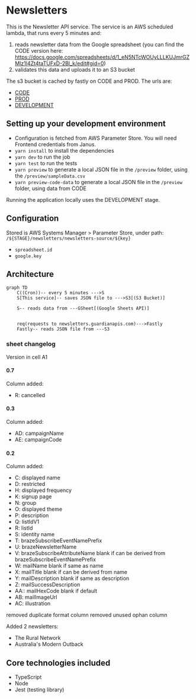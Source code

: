 # Newsletters

This is the Newsletter API service. The service is an AWS scheduled lambda, that runs every 5 minutes and:
1. reads newsletter data from the Google spreadsheet (you can find the CODE version here: https://docs.google.com/spreadsheets/d/1_eN5NTcWOUyLLLKUJmrGZMlz1l4Zt4taTUFxD-2Bl_k/edit#gid=0)
2. validates this data and uploads it to an S3 bucket

The s3 bucket is cached by fastly on CODE and PROD. The urls are:

* [CODE](https://newsletters.code.dev-guardianapis.com/newsletters)
* [PROD](https://newsletters.guardianapis.com/newsletters)
* [DEVELOPMENT](https://aws-frontend-newsletters-source.s3.eu-west-1.amazonaws.com/DEVELOPMENT/newsletters)

## Setting up your development environment

* Configuration is fetched from AWS Parameter Store. You will need Frontend credentials from Janus.
* `yarn install` to install the dependencies
* `yarn dev` to run the job
* `yarn test` to run the tests
* `yarn preview` to generate a local JSON file in the `/preview` folder, using the `/preview/sampleData.csv`
* `yarn preview-code-data` to generate a local JSON file in the `/preview` folder, using data from CODE

Running the application locally uses the DEVELOPMENT stage.

## Configuration

Stored is AWS Systems Manager > Parameter Store, under path: `/${STAGE}/newsletters/newsletters-source/${key}`

* `spreadsheet.id`
* `google.key`

## Architecture

```mermaid
graph TD
    C((Cron))-- every 5 minutes --->S
    S[This service]-- saves JSON file to --->S3[(S3 Bucket)]

    S-- reads data from ---GSheet[(Google Sheets API)]


    req(requests to newsletters.guardianapis.com)--->Fastly
    Fastly-- reads JSON file from ---S3
```

### sheet changelog

Version in cell A1

#### 0.7

Column added:
* R: cancelled

#### 0.3

Column added:

* AD: campaignName
* AE: campaignCode

#### 0.2

Column added:

* C: displayed name
* D: restricted
* H: displayed frequency
* K: signup page
* N: group
* O: displayed theme
* P: description
* Q: listIdV1
* R: listId
* S: identity name
* T: brazeSubscribeEventNamePrefix
* U: brazeNewsletterName
* V: brazeSubscribeAttributeName blank if can be derived from brazeSubscribeEventNamePrefix
* W: mailName blank if same as name
* X: mailTitle blank if can be derived from name
* Y: mailDescription blank if same as description
* Z: mailSuccessDescription
* AA:: mailHexCode blank if default
* AB: mailImageUrl
* AC: illustration

removed duplicate format column
removed unused ophan column

Added 2 newsletters:

* The Rural Network
* Australia's Modern Outback

## Core technologies included

* TypeScript
* Node
* Jest (testing library)
